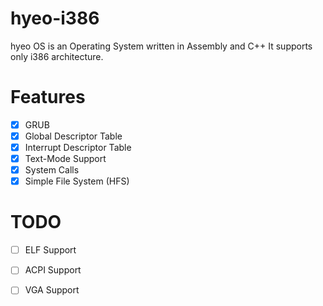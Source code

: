 # hyeo-i386
  hyeo OS is an Operating System written in Assembly and C++
  It supports only i386 architecture.
  
# Features
  - [x] GRUB
  - [x] Global Descriptor Table
  - [x] Interrupt Descriptor Table
  - [x] Text-Mode Support
  - [x] System Calls
  - [x] Simple File System (HFS)
  
# TODO
  - [ ] ELF Support
  - [ ] ACPI Support
  - [ ] VGA Support
  
